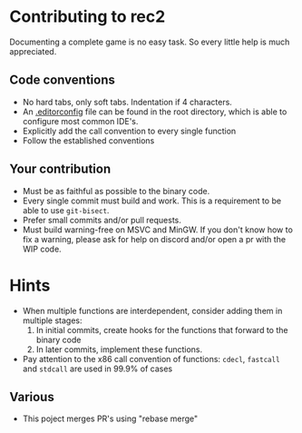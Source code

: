# Contributing to rec2

Documenting a complete game is no easy task. So every little help is much appreciated.

## Code conventions


- No hard tabs, only soft tabs. Indentation if 4 characters.
- An [.editorconfig](https://editorconfig.org/) file can be found in the root directory, which is able to configure most common IDE's.
- Explicitly add the call convention to every single function
- Follow the established conventions

## Your contribution

- Must be as faithful as possible to the binary code.
- Every single commit must build and work. This is a requirement to be able to use `git-bisect`.
- Prefer small commits and/or pull requests.
- Must build warning-free on MSVC and MinGW. If you don't know how to fix a warning, please ask for help on discord and/or open a pr with the WIP code.

# Hints

- When multiple functions are interdependent, consider adding them in multiple stages:
  1. In initial commits, create hooks for the functions that forward to the binary code
  2. In later commits, implement these functions.
- Pay attention to the x86 call convention of functions:
  `cdecl`, `fastcall` and `stdcall` are used in 99.9% of cases


## Various

- This poject merges PR's using "rebase merge"
